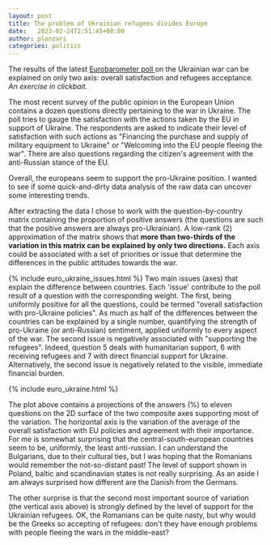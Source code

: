 ```yaml
---
layout: post
title: The problem of Ukrainian refugees divides Europe
date:   2023-02-24T2:51:45+00:00
author: plonzari
categories: politics
---
```


The results of the latest
<a href="https://europa.eu/eurobarometer/surveys/detail/2872"> 
Eurobarometer poll </a> on the Ukrainian war can be explained on only two 
axis: overall satisfaction and refugees acceptance. 
*An exercise in clickbait.*

<!--more-->

The most recent survey of the public opinion in the European Union 
contains a dozen questions directly pertaining to the war in Ukraine. The 
poll tries to gauge the satisfaction with the actions taken by the EU in 
support of Ukraine. The respondents are asked to indicate their 
level of satisfaction with such actions as 
"Financing the purchase and supply of military equipment to Ukraine"
or 
"Welcoming into the EU people fleeing the war". There are also questions 
regarding the citizen's agreement with the anti-Russian stance of the EU.

Overall, the europeans seem to support the pro-Ukraine position. I wanted 
to  see if some quick-and-dirty data analysis of the raw data can 
uncover some interesting trends.

After extracting the data I chose to work with the question-by-country 
matrix containing the proportion of positive answers (the questions are such
that the positive answers  are always pro-Ukrainian). 
A low-rank (2) approximation of the matrix shows that 
**more than two-thirds of the variation in this matrix can be explained 
by only two directions.** Each axis could be associated with a set of priorities or issue 
that determine the differences in the public attitudes towards the war.

{% include euro_ukraine_issues.html %}
Two main issues (axes) that explain the difference between countries.
Each 'issue' contribute to the poll result of a question with the corresponding weight.
The first, being uniformly positive for all the questions, could be termed "overall satisfaction
with pro-Ukraine policies". As much as half of the differences between the countries can be 
explained by a single number, quantifying the strength of pro-Ukraine (or anti-Russian) sentiment,
applied uniformly  to every aspect of the war.
The second issue is negatively associated with "supporting the refugees". Indeed, question
5 deals with humanitarian support, 6 with receiving refugees and 7 with direct financial support 
for Ukraine. Alternatively, the second issue is negatively related to the visible, immediate 
financial burden.



{% include euro_ukraine.html %}

The plot above contains a projections of the answers (%) 
to eleven questions on the 2D surface of the two composite axes 
supporting most of the variation. The horizontal axis is the variation
of the average  of the overall 
satisfaction with EU policies and agreement with their importance. 
For 
me is somewhat surprising that the central-south-european countries seem 
to be, uniformly, the least anti-russian. I can understand the Bulgarians, 
due to their cultural ties, but I was hoping that the Romanians would
remember the not-so-distant past!
The level of support shown in Poland, baltic and scandinavian states is 
not really surprising. As an aside I am always surprised how different 
are the Danish from the Germans.

The other surprise is that the second most important source of variation 
(the vertical axis above) is strongly defined  by the level of support for 
the Ukrainian refugees. OK, the Romanians can be quite nasty, but why would
be the Greeks so accepting of refugees: don't they have enough problems 
with people fleeing the wars in the middle-east?
  
